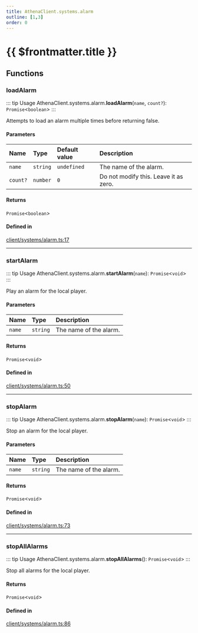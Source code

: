 ```yaml
---
title: AthenaClient.systems.alarm
outline: [1,3]
order: 0
---
```


# {{ $frontmatter.title }}


## Functions

### loadAlarm

::: tip Usage
AthenaClient.systems.alarm.**loadAlarm**(`name`, `count?`): `Promise`<`boolean`\>
:::

Attempts to load an alarm multiple times before returning false.

#### Parameters

| Name | Type | Default value | Description |
| :------ | :------ | :------ | :------ |
| `name` | `string` | `undefined` | The name of the alarm. |
| `count?` | `number` | `0` | Do not modify this. Leave it as zero. |

#### Returns

`Promise`<`boolean`\>

#### Defined in

[client/systems/alarm.ts:17](https://github.com/Stuyk/altv-athena/blob/f9f448a/src/core/client/systems/alarm.ts#L17)

___

### startAlarm

::: tip Usage
AthenaClient.systems.alarm.**startAlarm**(`name`): `Promise`<`void`\>
:::

Play an alarm for the local player.

#### Parameters

| Name | Type | Description |
| :------ | :------ | :------ |
| `name` | `string` | The name of the alarm. |

#### Returns

`Promise`<`void`\>

#### Defined in

[client/systems/alarm.ts:50](https://github.com/Stuyk/altv-athena/blob/f9f448a/src/core/client/systems/alarm.ts#L50)

___

### stopAlarm

::: tip Usage
AthenaClient.systems.alarm.**stopAlarm**(`name`): `Promise`<`void`\>
:::

Stop an alarm for the local player.

#### Parameters

| Name | Type | Description |
| :------ | :------ | :------ |
| `name` | `string` | The name of the alarm. |

#### Returns

`Promise`<`void`\>

#### Defined in

[client/systems/alarm.ts:73](https://github.com/Stuyk/altv-athena/blob/f9f448a/src/core/client/systems/alarm.ts#L73)

___

### stopAllAlarms

::: tip Usage
AthenaClient.systems.alarm.**stopAllAlarms**(): `Promise`<`void`\>
:::

Stop all alarms for the local player.

#### Returns

`Promise`<`void`\>

#### Defined in

[client/systems/alarm.ts:86](https://github.com/Stuyk/altv-athena/blob/f9f448a/src/core/client/systems/alarm.ts#L86)
